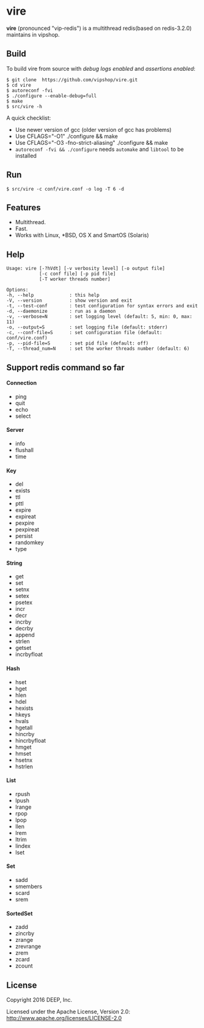# vire

**vire** (pronounced "vip-redis") is a multithread redis(based on redis-3.2.0) maintains in vipshop.

## Build

To build vire from source with _debug logs enabled_ and _assertions enabled_:

    $ git clone  https://github.com/vipshop/vire.git
    $ cd vire
    $ autoreconf -fvi
    $ ./configure --enable-debug=full
    $ make
    $ src/vire -h

A quick checklist:

+ Use newer version of gcc (older version of gcc has problems)
+ Use CFLAGS="-O1" ./configure && make
+ Use CFLAGS="-O3 -fno-strict-aliasing" ./configure && make
+ `autoreconf -fvi && ./configure` needs `automake` and `libtool` to be installed

## Run

    $ src/vire -c conf/vire.conf -o log -T 6 -d

## Features

+ Multithread.
+ Fast.
+ Works with Linux, *BSD, OS X and SmartOS (Solaris)

## Help

    Usage: vire [-?hVdt] [-v verbosity level] [-o output file]
                [-c conf file] [-p pid file]
                [-T worker threads number]
    
    Options:
    -h, --help             : this help
    -V, --version          : show version and exit
    -t, --test-conf        : test configuration for syntax errors and exit
    -d, --daemonize        : run as a daemon
    -v, --verbose=N        : set logging level (default: 5, min: 0, max: 11)
    -o, --output=S         : set logging file (default: stderr)
    -c, --conf-file=S      : set configuration file (default: conf/vire.conf)
    -p, --pid-file=S       : set pid file (default: off)
    -T, --thread_num=N     : set the worker threads number (default: 6)

## Support redis command so far

#### Connection

+ ping
+ quit
+ echo
+ select

#### Server

+ info
+ flushall
+ time

#### Key

+ del
+ exists
+ ttl
+ pttl
+ expire
+ expireat
+ pexpire
+ pexpireat
+ persist
+ randomkey
+ type

#### String

+ get
+ set
+ setnx
+ setex
+ psetex
+ incr
+ decr
+ incrby
+ decrby
+ append
+ strlen
+ getset
+ incrbyfloat

#### Hash

+ hset
+ hget
+ hlen
+ hdel
+ hexists
+ hkeys
+ hvals
+ hgetall
+ hincrby
+ hincrbyfloat
+ hmget
+ hmset
+ hsetnx
+ hstrlen

#### List

+ rpush
+ lpush
+ lrange
+ rpop
+ lpop
+ llen
+ lrem
+ ltrim
+ lindex
+ lset

#### Set

+ sadd
+ smembers
+ scard
+ srem

#### SortedSet

+ zadd
+ zincrby
+ zrange
+ zrevrange
+ zrem
+ zcard
+ zcount

## License

Copyright 2016 DEEP, Inc.

Licensed under the Apache License, Version 2.0: http://www.apache.org/licenses/LICENSE-2.0
